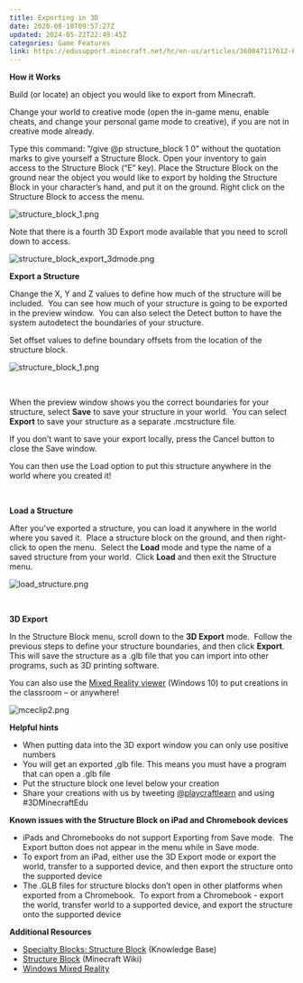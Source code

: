 ```yaml
---
title: Exporting in 3D
date: 2020-08-10T09:57:27Z
updated: 2024-05-22T22:49:45Z
categories: Game Features
link: https://edusupport.minecraft.net/hc/en-us/articles/360047117612-Exporting-in-3D
---
```


**How it Works**

Build (or locate) an object you would like to export from Minecraft.

Change your world to creative mode (open the in-game menu, enable cheats, and change your personal game mode to creative), if you are not in creative mode already.

Type this command: “/give @p structure_block 1 0” without the quotation marks to give yourself a Structure Block. Open your inventory to gain access to the Structure Block (“E” key). Place the Structure Block on the ground near the object you would like to export by holding the Structure Block in your character’s hand, and put it on the ground. Right click on the Structure Block to access the menu.

![structure_block_1.png](https://edusupport.minecraft.net/hc/article_attachments/4413570248212)

Note that there is a fourth 3D Export mode available that you need to scroll down to access.

![structure_block_export_3dmode.png](https://edusupport.minecraft.net/hc/article_attachments/26855581113620)

**Export a Structure**

Change the X, Y and Z values to define how much of the structure will be included.  You can see how much of your structure is going to be exported in the preview window.  You can also select the Detect button to have the system autodetect the boundaries of your structure.  

Set offset values to define boundary offsets from the location of the structure block.

![structure_block_1.png](https://edusupport.minecraft.net/hc/article_attachments/4413574498324)

 

When the preview window shows you the correct boundaries for your structure, select **Save** to save your structure in your world.  You can select **Export** to save your structure as a separate .mcstructure file.

If you don’t want to save your export locally, press the Cancel button to close the Save window.

You can then use the Load option to put this structure anywhere in the world where you created it!

 

**Load a Structure**

After you've exported a structure, you can load it anywhere in the world where you saved it.  Place a structure block on the ground, and then right-click to open the menu.  Select the **Load** mode and type the name of a saved structure from your world.  Click **Load** and then exit the Structure menu.

![load_structure.png](https://edusupport.minecraft.net/hc/article_attachments/4413574654100)

 

**3D Export**

In the Structure Block menu, scroll down to the **3D Export** mode.  Follow the previous steps to define your structure boundaries, and then click **Export**.  This will save the structure as a .glb file that you can import into other programs, such as 3D printing software.

You can also use the [Mixed Reality viewer](https://www.microsoft.com/en-us/windows/windows-mixed-reality) (Windows 10) to put creations in the classroom – or anywhere!

![mceclip2.png](https://edusupport.minecraft.net/hc/article_attachments/4402653945748)

**Helpful hints**

- When putting data into the 3D export window you can only use positive numbers
- You will get an exported ,glb file. This means you must have a program that can open a .glb file
- Put the structure block one level below your creation
- Share your creations with us by tweeting [@playcraftlearn](https://twitter.com/PlayCraftLearn) and using \#3DMinecraftEdu

**Known issues with the Structure Block on iPad and Chromebook devices**

- iPads and Chromebooks do not support Exporting from Save mode.  The Export button does not appear in the menu while in Save mode.
- To export from an iPad, either use the 3D Export mode or export the world, transfer to a supported device, and then export the structure onto the supported device
- The .GLB files for structure blocks don’t open in other platforms when exported from a Chromebook.  To export from a Chromebook - export the world, transfer world to a supported device, and export the structure onto the supported device

**Additional Resources**

- [Specialty Blocks: Structure Block](../Teaching-With-Minecraft/Specialty-Blocks-Allow-Deny-Border-Structure.md) (Knowledge Base)
- [Structure Block](https://minecraft.gamepedia.com/Structure_Block) (Minecraft Wiki)
- [Windows Mixed Reality](https://www.microsoft.com/en-us/windows/windows-mixed-reality)
